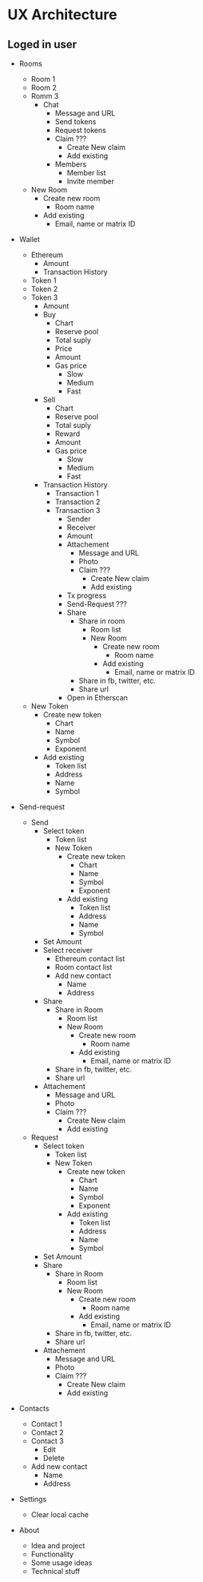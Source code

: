 # UX Architecture

## Loged in user

* Rooms
    * Room 1
    * Room 2
    * Romm 3
        * Chat
            * Message and URL
            * Send tokens
            * Request tokens
            * Claim ???
                * Create New claim
                * Add existing
            * Members
                * Member list
                * Invite member
    * New Room
        * Create new room 
            * Room name
        * Add existing
            * Email, name or matrix ID


* Wallet
    * Ethereum
        * Amount
        * Transaction History
    * Token 1
    * Token 2
    * Token 3
        * Amount
        * Buy
            * Chart
            * Reserve pool
            * Total suply
            * Price
            * Amount
            * Gas price
                * Slow
                * Medium
                * Fast
        * Sell
            * Chart
            * Reserve pool
            * Total suply
            * Reward
            * Amount
            * Gas price
                * Slow
                * Medium
                * Fast
        * Transaction History
            * Transaction 1
            * Transaction 2
            * Transaction 3
                * Sender
                * Receiver
                * Amount 
                * Attachement
                    * Message and URL
                    * Photo
                    * Claim ???
                        * Create New claim
                        * Add existing
                * Tx progress
                * Send-Request ???
                * Share
                    * Share in room
                        * Room list
                        * New Room
                            * Create new room 
                                * Room name
                            * Add existing
                                * Email, name or matrix ID
                    * Share in fb, twitter, etc.
                    * Share url
                * Open in Etherscan
    * New Token 
        * Create new token
            * Chart
            * Name
            * Symbol
            * Exponent
        * Add existing
            * Token list
            * Address
            * Name
            * Symbol


* Send-request
    * Send
        * Select token
            * Token list
            * New Token 
                * Create new token
                    * Chart
                    * Name
                    * Symbol
                    * Exponent
                * Add existing
                    * Token list
                    * Address
                    * Name
                    * Symbol       
        * Set Amount
        * Select receiver
            * Ethereum contact list
            * Room contact list
            * Add new contact
                * Name
                * Address
        * Share
            * Share in Room
                * Room list
                * New Room
                    * Create new room 
                        * Room name
                    * Add existing
                        * Email, name or matrix ID
            * Share in fb, twitter, etc.
            * Share url
        * Attachement
            * Message and URL
            * Photo
            * Claim ???
                * Create New claim
                * Add existing
    * Request
        * Select token
            * Token list
            * New Token 
                * Create new token
                    * Chart
                    * Name
                    * Symbol
                    * Exponent
                * Add existing
                    * Token list
                    * Address
                    * Name
                    * Symbol       
        * Set Amount
        * Share
            * Share in Room
                * Room list
                * New Room
                    * Create new room 
                        * Room name
                    * Add existing
                        * Email, name or matrix ID
            * Share in fb, twitter, etc.
            * Share url        
        * Attachement
            * Message and URL
            * Photo
            * Claim ???
                * Create New claim
                * Add existing


* Contacts
    * Contact 1
    * Contact 2
    * Contact 3
        * Edit
        * Delete
    * Add new contact
        * Name
        * Address


* Settings
    * Clear local cache


* About
    * Idea and project
    * Functionality
    * Some usage ideas
    * Technical stuff

